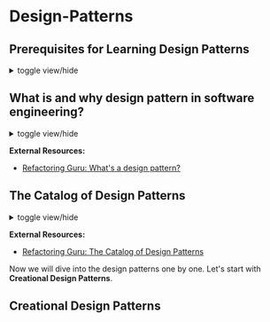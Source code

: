 # Design-Patterns

## Prerequisites for Learning Design Patterns

<details> 
	<summary> toggle view/hide </summary>
To effectively learn and understand design patterns, it's helpful to have a solid foundation in programming and software development concepts. Here are some recommended prerequisites for learning design patterns:

1. **Object-Oriented Programming (OOP)**: <br> Design patterns are closely tied to object-oriented principles. Familiarize yourself with concepts like classes, objects, inheritance, polymorphism, and encapsulation.
2. **Programming Language**: <br> Choose a programming language you're comfortable with, as most design patterns are language-agnostic and can be implemented in various languages. Understanding the syntax and features of your chosen language will facilitate pattern implementation.
3. **Software Design Principles**: <br> Gain knowledge of fundamental software design principles, such as SOLID principles (Single Responsibility, Open-Closed, Liskov Substitution, Interface Segregation, Dependency Inversion), DRY (Don't Repeat Yourself), and Separation of Concerns. These principles provide a solid foundation for design patterns.
4. **Experience with Real-World Projects**: <br> Having practical experience in developing software applications will help you appreciate the challenges and scenarios where design patterns can be applied. Working on projects with different requirements and complexities enhances your understanding of design patterns' relevance.
5. **Design and Analysis**: <br> Familiarize yourself with design methodologies like UML (Unified Modeling Language) to express design ideas visually. Understanding class diagrams, sequence diagrams, and other UML artifacts helps in effectively communicating and documenting design patterns.
6. **Basic Data Structures and Algorithms**: <br> Some design patterns work in conjunction with data structures and algorithms. Having a basic understanding of data structures (arrays, linked lists, trees, etc.) and algorithms (sorting, searching, graph algorithms, etc.) will be beneficial.
7. **Familiarity with Patterns' Concepts**: <br> Before diving into individual design patterns, grasp the key concepts behind patterns, such as encapsulating variability, separating responsibilities, favoring composition over inheritance, loose coupling, and high cohesion.
8. **Reading and Resources**: <br> Explore books, online tutorials, articles, and resources dedicated to design patterns. Some recommended books include "Design Patterns: Elements of Reusable Object-Oriented Software" by Gamma et al. and "Head First Design Patterns" by Freeman et al.


Remember that learning design patterns is an ongoing process that improves with practice and practical application. Start with simpler patterns and gradually progress to more complex ones. Gain hands-on experience by implementing patterns in your projects to reinforce your understanding.

</details>

## What is and why design pattern in software engineering?

<details>
	<summary> toggle view/hide </summary>
	
A design pattern is a reusable solution to a commonly occurring problem in software design. It provides a structured approach to designing software systems that are flexible, maintainable, and scalable. Design patterns capture best practices and proven solutions developed and refined by experienced software developers over time.

Design patterns are not specific to a particular programming language or technology. They are conceptual templates that can be applied to different situations to solve similar design problems. They promote code reuse, modularity, and maintainability by providing standardized solutions for common design challenges.

Design patterns are categorized into several types, including creational patterns, structural patterns, and behavioral patterns. Creational patterns deal with object creation mechanisms, structural patterns focus on composing objects and classes into larger structures, and behavioral patterns address the interaction and communication between objects.

Some commonly known design patterns include the Singleton pattern, Factory Method pattern, Observer pattern, Decorator pattern, and many more. Each pattern has its specific intent, structure, and implementation details.

By understanding and applying design patterns, software developers can create more robust, flexible, and maintainable software systems. Design patterns are not strict rules or algorithms but rather guidelines that help solve common design problems and promote good software engineering practices.

</details>

**External Resources:**
- [Refactoring Guru: What's a design pattern?](https://refactoring.guru/design-patterns/what-is-pattern)


## The Catalog of Design Patterns

<details>
	<summary> toggle view/hide </summary>
	
We can classify the design patterns like the following catalog:

1. Creational Design Patterns
	- Singleton Pattern
	- Factory Method Pattern
	- Abstract Factory Pattern
	- Builder Pattern
	- Prototype Pattern
	- Object Pool Pattern
2. Structural Patterns:
	- Adapter Pattern
	- Bridge Pattern
	- Composite Pattern
	- Decorator Pattern
	- Facade Pattern
	- Flyweight Pattern
	- Proxy Pattern
3. Behavioral Patterns:
	- Observer Pattern
	- Strategy Pattern
	- Template Method Pattern
	- Command Pattern
	- Iterator Pattern
	- Mediator Pattern
	- State Pattern
	- Visitor Pattern
	- Chain of Responsibility Pattern
	- Interpreter Pattern
	- Memento Pattern
4. Architectural Patterns:
	- Model-View-Controller (MVC) Pattern
	- Model-View-ViewModel (MVVM) Pattern
	- Layered Architecture Pattern
	- Repository Pattern
	- Dependency Injection Pattern
	- Event-Driven Architecture (EDA) Pattern
	- Microservices Pattern
	
It's important to note that this is not an exhaustive list, and there are many other design patterns beyond those mentioned here. Additionally, some patterns may overlap or have variations depending on different sources and interpretations.

Each pattern in the catalog has its own unique purpose and usage, addressing specific design concerns and promoting good software design principles. It's beneficial to understand the different patterns and their application in order to leverage them effectively when designing and developing software systems.

</details>


**External Resources:**
- [Refactoring Guru: The Catalog of Design Patterns](https://refactoring.guru/design-patterns/catalog)


Now we will dive into the design patterns one by one. Let's start with **Creational Design Patterns**.

## Creational Design Patterns

























